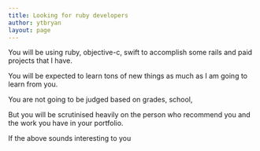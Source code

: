 ```yaml
---
title: Looking for ruby developers
author: ytbryan
layout: page
---
```

You will be using ruby, objective-c, swift to accomplish some rails and paid projects that I have. 

You will be expected to learn tons of new things as much as I am going to learn from you. 

You are not going to be judged based on grades, school, 

But you will be scrutinised heavily on the person who recommend you and the work you have in your portfolio. 

If the above sounds interesting to you